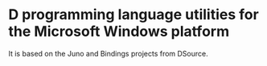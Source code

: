 D programming language utilities for the Microsoft Windows platform
===================================================================

It is based on the Juno and Bindings projects from DSource.